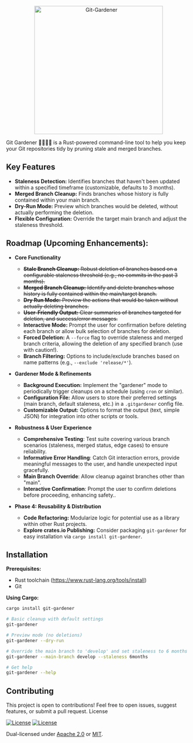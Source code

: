 <p align="center">
    <picture>
      <source media="(prefers-color-scheme: dark)" srcset="https://github.com/lucaspere/rust_projects/assets/46873546/0cb6ec24-93c9-46c2-a70c-d97b9b215df7">
      <source media="(prefers-color-scheme: light)" srcset="https://github.com/lucaspere/rust_projects/assets/46873546/0cb6ec24-93c9-46c2-a70c-d97b9b215df7">
      <img alt="Git-Gardener" title="Ferris Gardener" src="https://github.com/lucaspere/rust_projects/assets/46873546/0cb6ec24-93c9-46c2-a70c-d97b9b215df7" height="350px">
    </picture>
</p>



Git Gardener 🌿🧑🏽‍🌾 is a Rust-powered command-line tool to help you keep your Git repositories tidy by pruning stale and merged branches.

## Key Features

* **Staleness Detection:** Identifies branches that haven't been updated within a specified timeframe (customizable, defaults to 3 months).
* **Merged Branch Cleanup:** Finds branches whose history is fully contained within your main branch.
* **Dry-Run Mode:** Preview which branches would be deleted, without actually performing the deletion.
* **Flexible Configuration:** Override the target main branch and adjust the staleness threshold.

## Roadmap (Upcoming Enhancements):
*   **Core Functionality**
      *   ~~**Stale Branch Cleanup:** Robust deletion of branches based on a configurable staleness threshold (e.g., no commits in the past 3 months).~~
      *   ~~**Merged Branch Cleanup:**  Identify and delete branches whose history is fully contained within the main/target branch.~~
      *   ~~**Dry Run Mode:** Preview the actions that would be taken without actually deleting branches.~~
      *   ~~**User-Friendly Output:** Clear summaries of branches targeted for deletion, and success/error messages.~~
      *   **Interactive Mode:** Prompt the user for confirmation before deleting each branch or allow bulk selection of branches for deletion.
      *   **Forced Deletion:** A `--force` flag to override staleness and merged branch criteria, allowing the deletion of any specified branch (use with caution!).
      *   **Branch Filtering:** Options to include/exclude branches based on name patterns (e.g., `--exclude 'release/*'`).

*   **Gardener Mode & Refinements**
      *   **Background Execution:**  Implement the "gardener" mode to periodically trigger cleanups on a schedule (using `cron` or similar).
      *   **Configuration File:**  Allow users to store their preferred settings (main branch, default staleness, etc.) in a `.gitgardener` config file.
      *   **Customizable Output:**  Options to format the output (text, simple JSON) for integration into other scripts or tools.
 
*   **Robustness & User Experience**

      *   **Comprehensive Testing**: Test suite covering various branch scenarios (staleness, merged status, edge cases) to ensure reliability.
      *   **Informative Error Handling**: Catch Git interaction errors, provide meaningful messages to the user, and handle unexpected input gracefully.
      *   **Main Branch Override**: Allow cleanup against branches other than "main".
      *   **Interactive Confirmation**: Prompt the user to confirm deletions before proceeding, enhancing safety..

*   **Phase 4: Reusability & Distribution**
      *   **Code Refactoring:**  Modularize logic for potential use as a library within other Rust projects.
      *   **Explore crates.io Publishing:**  Consider packaging `git-gardener` for easy installation via `cargo install git-gardener`.




## Installation

**Prerequisites:**
* Rust toolchain (https://www.rust-lang.org/tools/install)
* Git

**Using Cargo:**
```bash
cargo install git-gardener

# Basic cleanup with default settings
git-gardener

# Preview mode (no deletions)
git-gardener --dry-run

# Override the main branch to 'develop' and set staleness to 6 months
git-gardener --main-branch develop --staleness 6months 

# Get help
git-gardener --help
```

## Contributing

This project is open to contributions! Feel free to open issues, suggest features, or submit a pull request.
License


[![License](https://img.shields.io/badge/license-Apache%202.0-blue?style=flat-square)](LICENSE-APACHE)
[![License](https://img.shields.io/badge/license-MIT-blue?style=flat-square)](LICENSE-MIT)

Dual-licensed under [Apache 2.0](LICENSE-APACHE) or [MIT](LICENSE-MIT).
